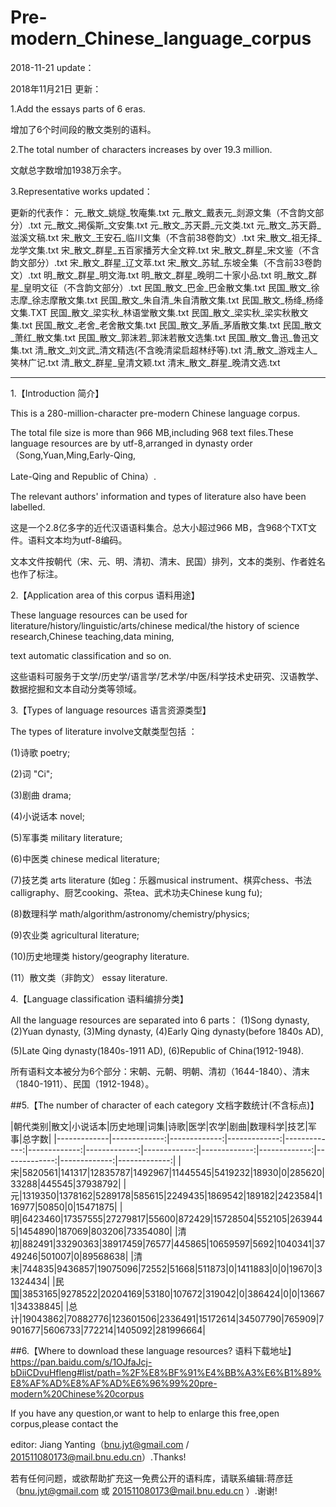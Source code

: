 # Pre-modern_Chinese_language_corpus

2018-11-21 update：

2018年11月21日 更新： 

1.Add the essays parts of 6 eras.

增加了6个时间段的散文类别的语料。

2.The total number of characters increases by over 19.3 million.

文献总字数增加1938万余字。


3.Representative works updated：

更新的代表作：
元_散文_姚燧_牧庵集.txt 
元_散文_戴表元_剡源文集（不含韵文部分）.txt 
元_散文_掲傒斯_文安集.txt 
元_散文_苏天爵_元文类.txt 
元_散文_苏天爵_滋溪文稿.txt 
宋_散文_王安石_临川文集（不含前38卷韵文）.txt 
宋_散文_祖无择_龙学文集.txt 
宋_散文_群星_五百家播芳大全文粹.txt 
宋_散文_群星_宋文鉴（不含韵文部分）.txt 
宋_散文_群星_辽文萃.txt 
宋_散文_苏轼_东坡全集（不含前33卷韵文）.txt 
明_散文_群星_明文海.txt 
明_散文_群星_晚明二十家小品.txt 
明_散文_群星_皇明文征（不含韵文部分）.txt 
民国_散文_巴金_巴金散文集.txt 
民国_散文_徐志摩_徐志摩散文集.txt 
民国_散文_朱自清_朱自清散文集.txt 
民国_散文_杨绛_杨绛文集.TXT 
民国_散文_梁实秋_林语堂散文集.txt 
民国_散文_梁实秋_梁实秋散文集.txt 
民国_散文_老舍_老舍散文集.txt 
民国_散文_茅盾_茅盾散文集.txt 
民国_散文_萧红_散文集.txt 
民国_散文_郭沫若_郭沫若散文选集.txt 
民国_散文_鲁迅_鲁迅文集.txt 
清_散文_刘文武_清文精选(不含晚清梁启超林纾等).txt 
清_散文_游戏主人_笑林广记.txt 
清_散文_群星_皇清文颖.txt 
清末_散文_群星_晚清文选.txt 


------------------------------------------------------------------------------------------------------------

1.【Introduction 简介】

This is a 280-million-character pre-modern Chinese language corpus.

The total file size is more than 966 MB,including 968 text files.These language resources are by utf-8,arranged in dynasty order（Song,Yuan,Ming,Early-Qing,

Late-Qing and Republic of China）.

The relevant authors' information and types of literature also have been labelled.

这是一个2.8亿多字的近代汉语语料集合。总大小超过966 MB，含968个TXT文件。语料文本均为utf-8编码。

文本文件按朝代（宋、元、明、清初、清末、民国）排列，文本的类别、作者姓名也作了标注。



2.【Application area of this corpus 语料用途】
 
These language resources can be used for literature/history/linguistic/arts/chinese medical/the history of science research,Chinese teaching,data mining,

text automatic classification and so on.
 
  这些语料可服务于文学/历史学/语言学/艺术学/中医/科学技术史研究、汉语教学、数据挖掘和文本自动分类等领域。



3.【Types of language resources  语言资源类型】

The types of literature involve文献类型包括 ：

(1)诗歌 poetry;

(2)词 "Ci";

(3)剧曲 drama; 

(4)小说话本 novel; 

(5)军事类 military literature; 

(6)中医类 chinese medical literature; 

(7)技艺类 arts literature (如eg：乐器musical instrument、棋弈chess、书法calligraphy、厨艺cooking、茶tea、武术功夫Chinese kung fu); 

(8)数理科学 math/algorithm/astronomy/chemistry/physics; 

(9)农业类 agricultural literature;

(10)历史地理类 history/geography literature.

(11）散文类（非韵文） essay literature.




4.【Language classification 语料编排分类】

All the language resources are separated into 6 parts： (1)Song dynasty, (2)Yuan dynasty, (3)Ming dynasty, (4)Early Qing dynasty(before 1840s AD), 

(5)Late Qing dynasty(1840s-1911 AD), (6)Republic of China(1912-1948).

所有语料文本被分为6个部分：宋朝、元朝、明朝、清初（1644-1840）、清末（1840-1911）、民国（1912-1948）。



##5.【The number of character of each category 文档字数统计(不含标点)】

|朝代类别|散文|小说话本|历史地理|词集|诗歌|医学|农学|剧曲|数理科学|技艺|军事|总字数|   |-------------|-------------:|-------------:|-------------:|-------------:|-------------:|-------------:|-------------:|-------------:|-------------:|-------------:|-------------:|-------------:|
|宋|5820561|141317|12835787|1492967|11445545|5419232|18930|0|285620|33288|445545|37938792|
|元|1319350|1378162|5289178|585615|2249435|1869542|189182|2423584|116977|50850|0|15471875|
|明|6423460|17357555|27279817|55600|872429|15728504|552105|2639445|1454890|187069|803206|73354080|
|清初|882491|33290363|38917459|76577|445865|10659597|5692|1040341|3749246|501007|0|89568638|
|清末|744835|9436857|19075096|72552|51668|511873|0|1411883|0|0|19670|31324434|
|民国|3853165|9278522|20204169|53180|107672|319042|0|386424|0|0|136671|34338845|
|总计|19043862|70882776|123601506|2336491|15172614|34507790|765909|7901677|5606733|772214|1405092|281996664|





##6.【Where to download these language resources? 语料下载地址】
https://pan.baidu.com/s/1OJfaJcj-bDiiCDvuHfleng#list/path=%2F%E8%BF%91%E4%BB%A3%E6%B1%89%E8%AF%AD%E8%AF%AD%E6%96%99%20pre-modern%20Chinese%20corpus




If you have any question,or want to help to enlarge this free,open corpus,please contact the 

editor: Jiang Yanting（bnu.jyt@gmail.com / 201511080173@mail.bnu.edu.cn）.Thanks!

若有任何问题，或欲帮助扩充这一免费公开的语料库，请联系编辑:蒋彦廷（bnu.jyt@gmail.com 或 201511080173@mail.bnu.edu.cn ）.谢谢! 
